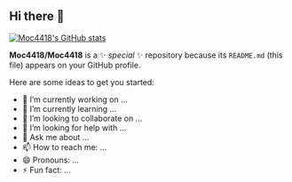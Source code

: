 ## Hi there 👋

[![Moc4418's GitHub stats](https://github-readme-stats.vercel.app/api?username=Moc4418)](https://github.com/Moc4418/github-readme-stats)

**Moc4418/Moc4418** is a ✨ _special_ ✨ repository because its `README.md` (this file) appears on your GitHub profile.

Here are some ideas to get you started:

- 🔭 I’m currently working on ...
- 🌱 I’m currently learning ...
- 👯 I’m looking to collaborate on ...
- 🤔 I’m looking for help with ...
- 💬 Ask me about ...
- 📫 How to reach me: ...
- 😄 Pronouns: ...
- ⚡ Fun fact: ...


